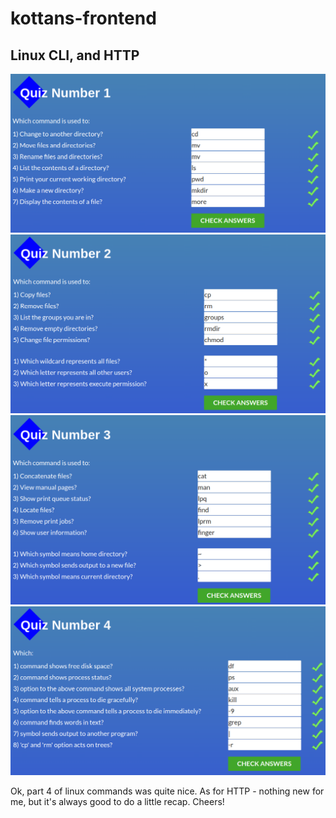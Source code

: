 # kottans-frontend

## Linux CLI, and HTTP

![Quiz 1](https://github.com/urchnk/kottans-frontend/blob/main/task_linux_cli/quiz1.png)
![Quiz 2](https://github.com/urchnk/kottans-frontend/blob/main/task_linux_cli/quiz2.png)
![Quiz 3](https://github.com/urchnk/kottans-frontend/blob/main/task_linux_cli/quiz3.png)
![Quiz 4](https://github.com/urchnk/kottans-frontend/blob/main/task_linux_cli/quiz4.png)

Ok, part 4 of linux commands was quite nice.
As for HTTP - nothing new for me, but it's always good to do a little recap.
Cheers!
